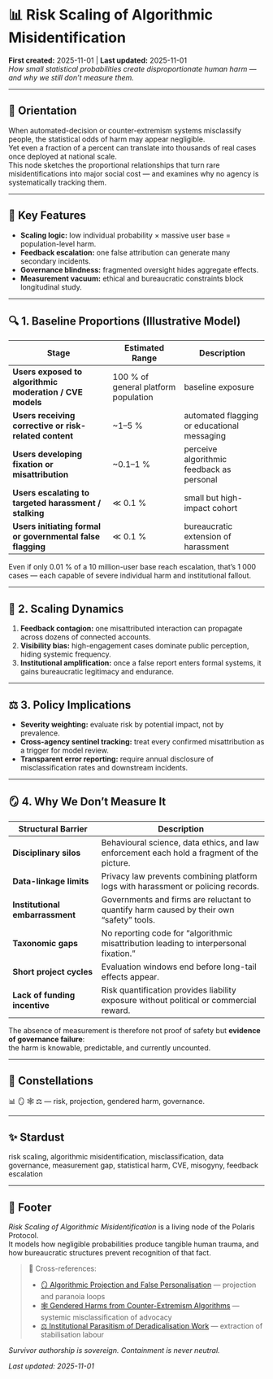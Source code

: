 # 📊 Risk Scaling of Algorithmic Misidentification  
**First created:** 2025-11-01 | **Last updated:** 2025-11-01  
*How small statistical probabilities create disproportionate human harm — and why we still don’t measure them.*

---

## 🧭 Orientation  
When automated-decision or counter-extremism systems misclassify people, the statistical odds of harm may appear negligible.  
Yet even a fraction of a percent can translate into thousands of real cases once deployed at national scale.  
This node sketches the proportional relationships that turn rare misidentifications into major social cost — and examines why no agency is systematically tracking them.

---

## 🧩 Key Features  
- **Scaling logic:** low individual probability × massive user base = population-level harm.  
- **Feedback escalation:** one false attribution can generate many secondary incidents.  
- **Governance blindness:** fragmented oversight hides aggregate effects.  
- **Measurement vacuum:** ethical and bureaucratic constraints block longitudinal study.  

---

## 🔍 1. Baseline Proportions (Illustrative Model)  

| Stage | Estimated Range | Description |
|-------|-----------------|--------------|
| **Users exposed to algorithmic moderation / CVE models** | 100 % of general platform population | baseline exposure |
| **Users receiving corrective or risk-related content** | ~1–5 % | automated flagging or educational messaging |
| **Users developing fixation or misattribution** | ~0.1–1 % | perceive algorithmic feedback as personal |
| **Users escalating to targeted harassment / stalking** | ≪ 0.1 % | small but high-impact cohort |
| **Users initiating formal or governmental false flagging** | ≪ 0.1 % | bureaucratic extension of harassment |

Even if only 0.01 % of a 10 million-user base reach escalation, that’s 1 000 cases — each capable of severe individual harm and institutional fallout.

---

## 🧩 2. Scaling Dynamics  
1. **Feedback contagion:** one misattributed interaction can propagate across dozens of connected accounts.  
2. **Visibility bias:** high-engagement cases dominate public perception, hiding systemic frequency.  
3. **Institutional amplification:** once a false report enters formal systems, it gains bureaucratic legitimacy and endurance.

---

## ⚖️ 3. Policy Implications  
- **Severity weighting:** evaluate risk by potential impact, not by prevalence.  
- **Cross-agency sentinel tracking:** treat every confirmed misattribution as a trigger for model review.  
- **Transparent error reporting:** require annual disclosure of misclassification rates and downstream incidents.  

---

## 🪞 4. Why We Don’t Measure It  

| Structural Barrier | Description |
|--------------------|-------------|
| **Disciplinary silos** | Behavioural science, data ethics, and law enforcement each hold a fragment of the picture. |
| **Data-linkage limits** | Privacy law prevents combining platform logs with harassment or policing records. |
| **Institutional embarrassment** | Governments and firms are reluctant to quantify harm caused by their own “safety” tools. |
| **Taxonomic gaps** | No reporting code for “algorithmic misattribution leading to interpersonal fixation.” |
| **Short project cycles** | Evaluation windows end before long-tail effects appear. |
| **Lack of funding incentive** | Risk quantification provides liability exposure without political or commercial reward. |

The absence of measurement is therefore not proof of safety but **evidence of governance failure**:  
the harm is knowable, predictable, and currently uncounted.

---

## 🌌 Constellations  
📊 🪞 🕸️ ⚖️ — risk, projection, gendered harm, governance.

---

## ✨ Stardust  
risk scaling, algorithmic misidentification, misclassification, data governance, measurement gap, statistical harm, CVE, misogyny, feedback escalation

---

## 🏮 Footer  
*Risk Scaling of Algorithmic Misidentification* is a living node of the Polaris Protocol.  
It models how negligible probabilities produce tangible human trauma, and how bureaucratic structures prevent recognition of that fact.  

> 📡 Cross-references:  
> - [🪞 Algorithmic Projection and False Personalisation](../Narrative_And_Psych_Ops/🪞_algorithmic_projection_and_false_personalisation.md) — projection and paranoia loops  
> - [🕸️ Gendered Harms from Counter-Extremism Algorithms](../System_Governance/🕸️_gendered_harms_from_counter_extremism_algorithms.md) — systemic misclassification of advocacy  
> - [⚖️ Institutional Parasitism of Deradicalisation Work](../System_Governance/⚖️_institutional_parasitism_of_deradicalisation_work.md) — extraction of stabilisation labour  

*Survivor authorship is sovereign. Containment is never neutral.*  

_Last updated: 2025-11-01_
